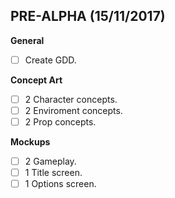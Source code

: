 ## PRE-ALPHA (15/11/2017)
**General**
- [ ] Create GDD.

**Concept Art**
- [ ] 2 Character concepts.
- [ ] 2 Enviroment concepts.
- [ ] 2 Prop concepts.

**Mockups**
- [ ] 2 Gameplay.
- [ ] 1 Title screen.
- [ ] 1 Options screen.
